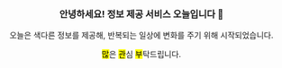 <div align="center">

### 안녕하세요! 정보 제공 서비스 오늘입니다 🫡

오늘은 색다른 정보를 제공해, 반복되는 일상에 변화를 주기 위해 시작되었습니다.

<mark>많</mark>은 <mark>관</mark>심 <mark>부</mark>탁드립니다.

</div>
